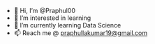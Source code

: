 - 👋 Hi, I’m @Praphul00
- 👀 I’m interested in learning
- 🌱 I’m currently learning Data Science
- 📫 Reach me @ praphullakumar19@gmail.com

<!---
Praphul00/Praphul00 is a ✨ special ✨ repository because its `README.md` (this file) appears on your GitHub profile.
You can click the Preview link to take a look at your changes.
--->
